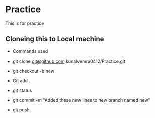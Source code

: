 # Practice

This is for practice

## Cloneing this to Local machine

* Commands used 
* git clone git@github.com:kunalvemra0412/Practice.git
* git checkout -b new
* Git add .
* git status
* git commit -m "Added these new lines to new branch named new"

* git push.
